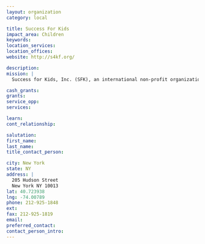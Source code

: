 ```yaml
---
layout: organization
category: local

title: Success For Kids
impact_area: Children
keywords: 
location_services: 
location_offices: 
website: http://s4kf.org/

description: 
mission: |
  Success for Kids, Inc. (SFK), an international non-profit organization, is dedicated to empowering at-risk children and adolescents to become resilient, productive citizens by delivering innovative research-based programs that enhance four personal strengths (interpersonal skills, emotional intelligence, problem solving skills and self-sufficiency) and give students a greater sense of purpose in their lives. With a dedicated staff of more than 100, SFK is the largest international social emotional learning organization in the world. Since its inception in 2001, SFK has provided more than $25 million in programmatic support impacting more than 60,000 children and adolescents. SFK is a 501(c) (3), tax-exempt organization.

cash_grants: 
grants: 
service_opp: 
services: 

learn: 
cont_relationship: 

salutation: 
first_name: 
last_name: 
title_contact_person: 

city: New York
state: NY
address: |
  205 Hudson Street  
  New York NY 10013
lat: 40.723938
lng: -74.00789
phone: 212-925-1848
ext: 
fax: 212-925-1819
email: 
preferred_contact: 
contact_person_intro: 
---
```

